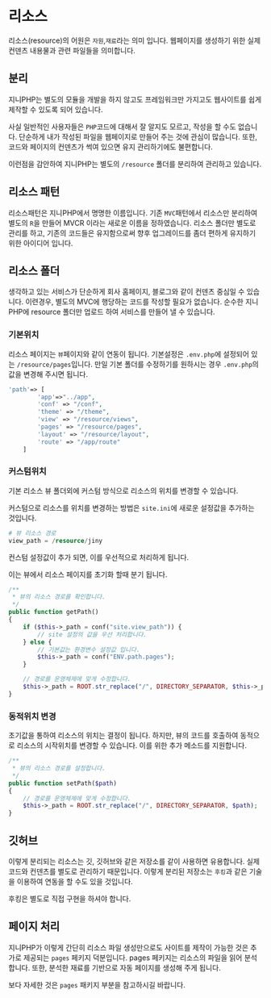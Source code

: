 # 리소스
리소스(resource)의 어원은 `자원`,`재료`라는 의미 입니다. 웹페이지를 생성하기 위한 실제 컨덴츠 내용물과 관련 파일들을 의미합니다.


## 분리
지니PHP는 별도의 모듈을 개발을 하지 않고도 프레임워크만 가지고도 웹사이트를 쉽게 제작할 수 있도록 되어 있습니다. 

사실 일반적인 사용자들은 `PHP`코드에 대해서 잘 알지도 모르고, 작성을 할 수도 없습니다. 단순하게 내가 작성된 파일을 웹페이지로 만들어 주는 것에 관심이 많습니다.
또한, 코드와 페이지의 컨덴츠가 썩여 있으면 유지 관리하기에도 불편합니다.

이런점을 감안하여 지니PHP는 별도의 `/resource` 폴더를 분리하여 관리하고 있습니다.


## 리소스 패턴
리소스패턴은 지니PHP에서 명명한 이름입니다. 기존 `MVC`패턴에서 리소스만 분리하여 별도의 `R`을 만들어 MVCR 이라는 새로운 이름을 정하였습니다.
리소스 폴더만 별도로 관리를 하고, 기존의 코드들은 유지함으로써 향후 업그레이드를 좀더 편하게 유지하기 위한 아이디어 입니다.


## 리소스 폴더
생각하고 있는 서비스가 단순하게 회사 홈페이지, 블로그와 같이 컨덴츠 중심일 수 있습니다. 
이련경우, 별도의 MVC에 행당하는 코드를 작성할 필요가 없습니다. 
순수한 지니 PHP에 resource 폴더만 업로드 하여 서비스를 만들어 낼 수 있습니다.

### 기본위치
리소스 페이지는 `뷰`페이지와 같이 연동이 됩니다. 기본설정은 `.env.php`에 설정되어 있는 `/resource/pages`입니다. 
만일 기본 폴더를 수정하기를 원하시는 경우 `.env.php`의 값을 변경해 주시면 됩니다.

```php
'path'=> [
        'app'=>"../app",
        'conf' => "/conf",
        'theme' => "/theme",
        'view' => "/resource/views",
        'pages' => "/resource/pages",
        'layout' => "/resource/layout",
        'route' => "/app/route"
    ]
```

### 커스텀위치
기본 리소스 뷰 폴더외에 커스텀 방식으로 리소스의 위치를 변경할 수 있습니다.

커스텀으로 리소스를 위치를 변경하는 방법은 `site.ini`에 새로운 설정값을 추가하는 것입니다.

```php
# 뷰 리소스 경로
view_path = /resource/jiny
```

컨스텀 설정값이 추가 되면, 이를 우선적으로 처리하게 됩니다.

이는 뷰에서 리소스 페이지를 초기화 할때 분기 됩니다.

```php
/**
 * 뷰의 리소스 경로를 확인합니다.
 */
public function getPath()
{
    if ($this->_path = conf("site.view_path")) {
        // site 설정의 값을 우선 처리합니다.
    } else {
        // 기본값는 환경변수 설정값 입니다.
        $this->_path = conf("ENV.path.pages");
    }

    // 경로를 운영체제에 맞게 수정합니다.
    $this->_path = ROOT.str_replace("/", DIRECTORY_SEPARATOR, $this->_path);
}
```

### 동적위치 변경
초기값을 통하여 리소스의 위치는 결정이 됩니다. 하지만, 뷰의 코드를 호출하여 동적으로 리소스의 시작위치를 변경할 수 있습니다.
이를 위한 추가 메소드를 지원합니다.

```php
/**
 * 뷰의 리소스 경로를 설정합니다.
 */
public function setPath($path)
{
    // 경로를 운영체제에 맞게 수정합니다.
    $this->_path = ROOT.str_replace("/", DIRECTORY_SEPARATOR, $path);
}
```






## 깃허브
이렇게 분리되는 리소스는 깃, 깃허브와 같은 저장소를 같이 사용하면 유용합니다. 
실제 코드와 컨덴츠를 별도로 관리하기 때문입니다. 이렇게 분리된 저장소는 `후킹`과 같은 기술을 이용하여 연동을 할 수도 있을 것입니다. 

후킹은 별도로 직접 구현을 하셔야 합니다.


## 페이지 처리
지니PHP가 이렇게 간단히 리소스 파일 생성만으로도 사이트를 제작이 가능한 것은 추가로 제공되는 `pages` 페키지 덕분입니다.
pages 페키지는 리소스의 파일을 읽어 분석합니다. 또한, 분석한 재료를 기반으로 자동 페이지를 생성해 주게 됩니다.

보다 자세한 것은 `pages` 패키지 부분을 참고하시길 바랍니다.

